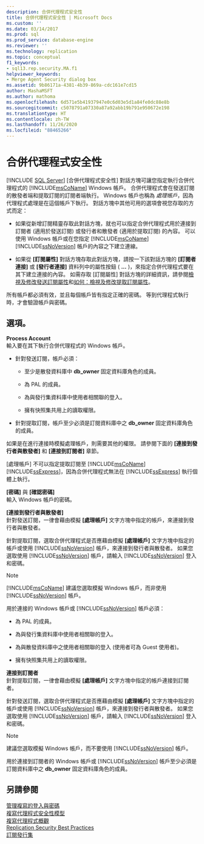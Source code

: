 ```yaml
---
description: 合併代理程式安全性
title: 合併代理程式安全性 | Microsoft Docs
ms.custom: ''
ms.date: 03/14/2017
ms.prod: sql
ms.prod_service: database-engine
ms.reviewer: ''
ms.technology: replication
ms.topic: conceptual
f1_keywords:
- sql13.rep.security.MA.f1
helpviewer_keywords:
- Merge Agent Security dialog box
ms.assetid: 9b86171a-4381-4b39-869a-cdc161e7cd15
author: MashaMSFT
ms.author: mathoma
ms.openlocfilehash: 6d571e5b41937947e0c6d03e5d1a84fe0dc88e8b
ms.sourcegitcommit: c5078791a07330a87a92abb19b791e950672e198
ms.translationtype: HT
ms.contentlocale: zh-TW
ms.lasthandoff: 11/26/2020
ms.locfileid: "88465266"
---
```

# <a name="merge-agent-security"></a>合併代理程式安全性
 [!INCLUDE [SQL Server](../../includes/applies-to-version/sqlserver.md)]
   [合併代理程式安全性] 對話方塊可讓您指定執行合併代理程式的 [!INCLUDE[msCoName](../../includes/msconame-md.md)] Windows 帳戶。 合併代理程式會在發送訂閱的散發者端和提取訂閱的訂閱者端執行。 Windows 帳戶也稱為 *處理帳戶*，因為代理程式處理是在這個帳戶下執行。 對話方塊中其他可用的選項會視您存取的方式而定：  
  
-   如果從新增訂閱精靈存取此對話方塊，就也可以指定合併代理程式用於連接到訂閱者 (適用於發送訂閱) 或發行者和散發者 (適用於提取訂閱) 的內容。 可以使用 Windows 帳戶或在您指定 [!INCLUDE[msCoName](../../includes/msconame-md.md)] [!INCLUDE[ssNoVersion](../../includes/ssnoversion-md.md)] 帳戶的內容之下建立連線。  
  
-   如果從 **[訂閱屬性]** 對話方塊存取此對話方塊，請按一下該對話方塊的 **[訂閱者連接]** 或 **[發行者連接]** 資料列中的屬性按鈕 ( **...** )，來指定合併代理程式要在其下建立連接的內容。 如需存取 [訂閱屬性]  對話方塊的詳細資訊，請參閱[檢視及修改發送訂閱屬性](../../relational-databases/replication/view-and-modify-push-subscription-properties.md)和[如何：檢視及修改提取訂閱屬性](../../relational-databases/replication/view-and-modify-pull-subscription-properties.md)。  
  
 所有帳戶都必須有效，並且每個帳戶皆有指定正確的密碼。 等到代理程式執行時，才會驗證帳戶與密碼。  
  
## <a name="options"></a>選項。  
 **Process Account**  
 輸入要在其下執行合併代理程式的 Windows 帳戶。  
  
-   針對發送訂閱，帳戶必須：  
  
    -   至少是散發資料庫中 **db_owner** 固定資料庫角色的成員。  
  
    -   為 PAL 的成員。  
  
    -   為與發行集資料庫中使用者相關聯的登入。  
  
    -   擁有快照集共用上的讀取權限。  
  
-   針對提取訂閱，帳戶至少必須是訂閱資料庫中之 **db_owner** 固定資料庫角色的成員。  
  
 如果是在進行連接時模擬處理帳戶，則需要其他的權限。 請參閱下面的 **[連接到發行者與散發者]** 和 **[連接到訂閱者]** 章節。  
  
 [處理帳戶] 不可以指定提取訂閱至 [!INCLUDE[msCoName](../../includes/msconame-md.md)] [!INCLUDE[ssExpress](../../includes/ssexpress-md.md)]，因為合併代理程式無法在 [!INCLUDE[ssExpress](../../includes/ssexpress-md.md)] 執行個體上執行。  
  
 **[密碼]** 與 **[確認密碼]**  
 輸入 Windows 帳戶的密碼。  
  
 **[連接到發行者與散發者]**  
 針對發送訂閱，一律會藉由模擬 **[處理帳戶]** 文字方塊中指定的帳戶，來連接到發行者與散發者。  
  
 針對提取訂閱，選取合併代理程式是否應藉由模擬 **[處理帳戶]** 文字方塊中指定的帳戶或使用 [!INCLUDE[ssNoVersion](../../includes/ssnoversion-md.md)] 帳戶，來連接到發行者與散發者。 如果您選取使用 [!INCLUDE[ssNoVersion](../../includes/ssnoversion-md.md)] 帳戶，請輸入 [!INCLUDE[ssNoVersion](../../includes/ssnoversion-md.md)] 登入和密碼。  
  
> [!NOTE]  
>  [!INCLUDE[msCoName](../../includes/msconame-md.md)] 建議您選取模擬 Windows 帳戶，而非使用 [!INCLUDE[ssNoVersion](../../includes/ssnoversion-md.md)] 帳戶。  
  
 用於連接的 Windows 帳戶或 [!INCLUDE[ssNoVersion](../../includes/ssnoversion-md.md)] 帳戶必須：  
  
-   為 PAL 的成員。  
  
-   為與發行集資料庫中使用者相關聯的登入。  
  
-   為與散發資料庫中之使用者相關聯的登入 (使用者可為 Guest 使用者)。  
  
-   擁有快照集共用上的讀取權限。  
  
 **連接到訂閱者**  
 針對提取訂閱，一律會藉由模擬 **[處理帳戶]** 文字方塊中指定的帳戶連接到訂閱者。  
  
 針對發送訂閱，選取合併代理程式是否應藉由模擬 **[處理帳戶]** 文字方塊中指定的帳戶或使用 [!INCLUDE[ssNoVersion](../../includes/ssnoversion-md.md)] 帳戶，來連接到發行者與散發者。 如果您選取使用 [!INCLUDE[ssNoVersion](../../includes/ssnoversion-md.md)] 帳戶，請輸入 [!INCLUDE[ssNoVersion](../../includes/ssnoversion-md.md)] 登入和密碼。  
  
> [!NOTE]  
>  建議您選取模擬 Windows 帳戶，而不要使用 [!INCLUDE[ssNoVersion](../../includes/ssnoversion-md.md)] 帳戶。  
  
 用於連接到訂閱者的 Windows 帳戶或 [!INCLUDE[ssNoVersion](../../includes/ssnoversion-md.md)] 帳戶至少必須是訂閱資料庫中之 **db_owner** 固定資料庫角色的成員。  
  
## <a name="see-also"></a>另請參閱  
 [管理複寫的登入與密碼](../../relational-databases/replication/security/identity-and-access-control-replication.md)   
 [複寫代理程式安全性模型](../../relational-databases/replication/security/replication-agent-security-model.md)   
 [複寫代理程式概觀](../../relational-databases/replication/agents/replication-agents-overview.md)   
 [Replication Security Best Practices](../../relational-databases/replication/security/replication-security-best-practices.md)   
 [訂閱發行集](../../relational-databases/replication/subscribe-to-publications.md)  
  
  

